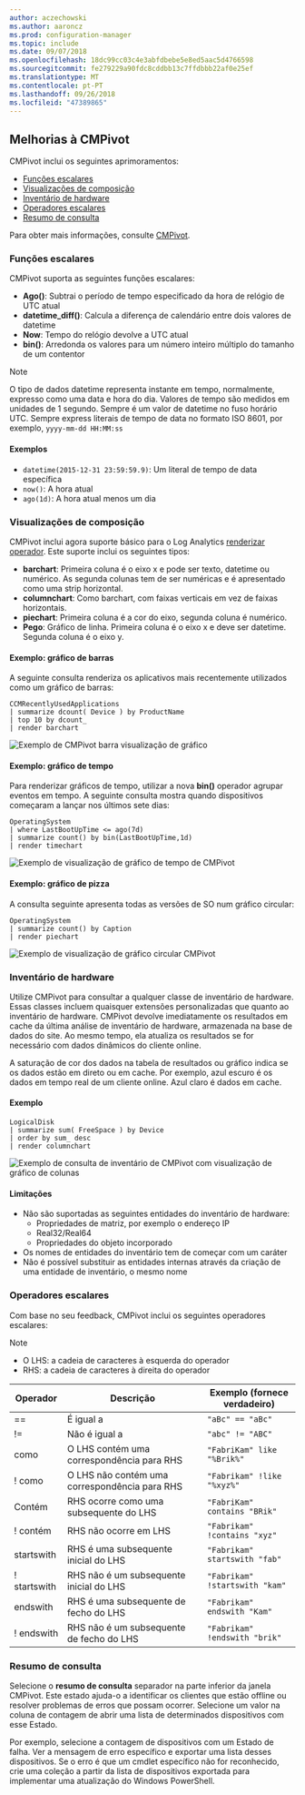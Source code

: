 ```yaml
---
author: aczechowski
ms.author: aaroncz
ms.prod: configuration-manager
ms.topic: include
ms.date: 09/07/2018
ms.openlocfilehash: 18dc99cc03c4e3abfdbebe5e8ed5aac5d4766598
ms.sourcegitcommit: fe279229a90fdc8cddbb13c7ffdbbb22af0e25ef
ms.translationtype: MT
ms.contentlocale: pt-PT
ms.lasthandoff: 09/26/2018
ms.locfileid: "47389865"
---
```

## <a name="bkmk_cmpivot"></a> Melhorias à CMPivot
<!--1359068-->

CMPivot inclui os seguintes aprimoramentos:  
- [Funções escalares](#bkmk_cmpivot-functions)  
- [Visualizações de composição](#bkmk_cmpivot-charts)  
- [Inventário de hardware](#bkmk_cmpivot-hinv)  
- [Operadores escalares](#bkmk_cmpivot-operators)  
- [Resumo de consulta](#bkmk_cmpivot-summary)  

Para obter mais informações, consulte [CMPivot](/sccm/core/servers/manage/cmpivot).


### <a name="bkmk_cmpivot-functions"></a> Funções escalares
CMPivot suporta as seguintes funções escalares:
- **Ago()**: Subtrai o período de tempo especificado da hora de relógio de UTC atual  
- **datetime_diff()**: Calcula a diferença de calendário entre dois valores de datetime  
- **Now**: Tempo do relógio devolve a UTC atual  
- **bin()**: Arredonda os valores para um número inteiro múltiplo do tamanho de um contentor  

> [!Note]  
> O tipo de dados datetime representa instante em tempo, normalmente, expresso como uma data e hora do dia. Valores de tempo são medidos em unidades de 1 segundo. Sempre é um valor de datetime no fuso horário UTC. Sempre express literais de tempo de data no formato ISO 8601, por exemplo, `yyyy-mm-dd HH:MM:ss`  

#### <a name="examples"></a>Exemplos
- `datetime(2015-12-31 23:59:59.9)`: Um literal de tempo de data específica   
- `now()`: A hora atual  
- `ago(1d)`: A hora atual menos um dia  


### <a name="bkmk_cmpivot-charts"></a> Visualizações de composição

CMPivot inclui agora suporte básico para o Log Analytics [renderizar operador](https://docs.microsoft.com/azure/kusto/query/renderoperator). Este suporte inclui os seguintes tipos:  
- **barchart**: Primeira coluna é o eixo x e pode ser texto, datetime ou numérico. As segunda colunas tem de ser numéricas e é apresentado como uma strip horizontal.  
- **columnchart**: Como barchart, com faixas verticais em vez de faixas horizontais.  
- **piechart**: Primeira coluna é a cor do eixo, segunda coluna é numérico.  
- **Pego**: Gráfico de linha. Primeira coluna é o eixo x e deve ser datetime. Segunda coluna é o eixo y.  

#### <a name="example-bar-chart"></a>Exemplo: gráfico de barras
A seguinte consulta renderiza os aplicativos mais recentemente utilizados como um gráfico de barras:

```
CCMRecentlyUsedApplications
| summarize dcount( Device ) by ProductName
| top 10 by dcount_
| render barchart
```
![Exemplo de CMPivot barra visualização de gráfico](../media/1359068-cmpivot-barchart.png)

#### <a name="example-time-chart"></a>Exemplo: gráfico de tempo
Para renderizar gráficos de tempo, utilizar a nova **bin()** operador agrupar eventos em tempo. A seguinte consulta mostra quando dispositivos começaram a lançar nos últimos sete dias:

``` 
OperatingSystem 
| where LastBootUpTime <= ago(7d)
| summarize count() by bin(LastBootUpTime,1d)
| render timechart
```
![Exemplo de visualização de gráfico de tempo de CMPivot](../media/1359068-cmpivot-timechart.png)

#### <a name="example-pie-chart"></a>Exemplo: gráfico de pizza
A consulta seguinte apresenta todas as versões de SO num gráfico circular:

```
OperatingSystem 
| summarize count() by Caption
| render piechart
```
![Exemplo de visualização de gráfico circular CMPivot](../media/1359068-cmpivot-piechart.png)


### <a name="bkmk_cmpivot-hinv"></a> Inventário de hardware
Utilize CMPivot para consultar a qualquer classe de inventário de hardware. Essas classes incluem quaisquer extensões personalizadas que quanto ao inventário de hardware. CMPivot devolve imediatamente os resultados em cache da última análise de inventário de hardware, armazenada na base de dados do site. Ao mesmo tempo, ela atualiza os resultados se for necessário com dados dinâmicos do cliente online.

A saturação de cor dos dados na tabela de resultados ou gráfico indica se os dados estão em direto ou em cache. Por exemplo, azul escuro é os dados em tempo real de um cliente online. Azul claro é dados em cache.

#### <a name="example"></a>Exemplo
```
LogicalDisk
| summarize sum( FreeSpace ) by Device
| order by sum_ desc
| render columnchart
```
![Exemplo de consulta de inventário de CMPivot com visualização de gráfico de colunas](../media/1359068-cmpivot-inventory.png)

#### <a name="limitations"></a>Limitações
- Não são suportadas as seguintes entidades do inventário de hardware:  
    - Propriedades de matriz, por exemplo o endereço IP  
    - Real32/Real64 <!--example?-->  
    - Propriedades do objeto incorporado <!--example?-->  
- Os nomes de entidades do inventário tem de começar com um caráter
- Não é possível substituir as entidades internas através da criação de uma entidade de inventário, o mesmo nome  


### <a name="bkmk_cmpivot-operators"></a> Operadores escalares
Com base no seu feedback, CMPivot inclui os seguintes operadores escalares:  

> [!Note]  
> - O LHS: a cadeia de caracteres à esquerda do operador  
> - RHS: a cadeia de caracteres à direita do operador  


|Operador|Descrição|Exemplo (fornece verdadeiro)|
|--------|-----------|---------------------|
|==|É igual a|`"aBc" == "aBc"`|
|!=|Não é igual a|`"abc" != "ABC"`|
|como|O LHS contém uma correspondência para RHS|`"FabriKam" like "%Brik%"`|
|! como|O LHS não contém uma correspondência para RHS|`"Fabrikam" !like "%xyz%"`|
|Contém|RHS ocorre como uma subsequente do LHS|`"FabriKam" contains "BRik"`|
|! contém|RHS não ocorre em LHS|`"Fabrikam" !contains "xyz"`|
|startswith|RHS é uma subsequente inicial do LHS|`"Fabrikam" startswith "fab"`|
|! startswith|RHS não é um subsequente inicial do LHS|`"Fabrikam" !startswith "kam"`|
|endswith|RHS é uma subsequente de fecho do LHS|`"Fabrikam" endswith "Kam"`|
|! endswith|RHS não é um subsequente de fecho do LHS|`"Fabrikam" !endswith "brik"`|


### <a name="bkmk_cmpivot-summary"></a> Resumo de consulta
Selecione o **resumo de consulta** separador na parte inferior da janela CMPivot. Este estado ajuda-o a identificar os clientes que estão offline ou resolver problemas de erros que possam ocorrer. Selecione um valor na coluna de contagem de abrir uma lista de determinados dispositivos com esse Estado. 

Por exemplo, selecione a contagem de dispositivos com um Estado de falha. Ver a mensagem de erro específico e exportar uma lista desses dispositivos. Se o erro é que um cmdlet específico não for reconhecido, crie uma coleção a partir da lista de dispositivos exportada para implementar uma atualização do Windows PowerShell.  